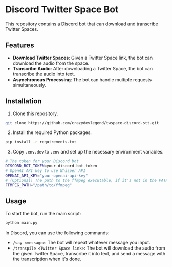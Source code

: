 # Discord Twitter Space Bot

This repository contains a Discord bot that can download and transcribe Twitter Spaces.

## Features

- **Download Twitter Spaces**: Given a Twitter Space link, the bot can download the audio from the space.
- **Transcribe Audio**: After downloading a Twitter Space, the bot can transcribe the audio into text.
- **Asynchronous Processing**: The bot can handle multiple requests simultaneously.

## Installation

1. Clone this repository.

```bash
git clone https://github.com/crazydevlegend/twspace-discord-stt.git
```

2. Install the required Python packages.

```bash
pip install -r requirements.txt
```

3. Copy `.env.dev` to `.env` and set up the necessary environment variables.

```bash
# The token for your Discord bot
DISCORD_BOT_TOKEN=your-discord-bot-token
# OpenAI API key to use Whisper API
OPENAI_API_KEY="your-openai-api-key"
# (Optional) The path to the ffmpeg executable, if it's not in the PATH
FFMPEG_PATH="/path/to/ffmpeg"
```

## Usage

To start the bot, run the main script:

```bash
python main.py
```

In Discord, you can use the following commands:

- `/say <message>`: The bot will repeat whatever message you input.
- `/transpile <Twitter Space link>`: The bot will download the audio from the given Twitter Space, transcribe it into text, and send a message with the transcription when it's done.
